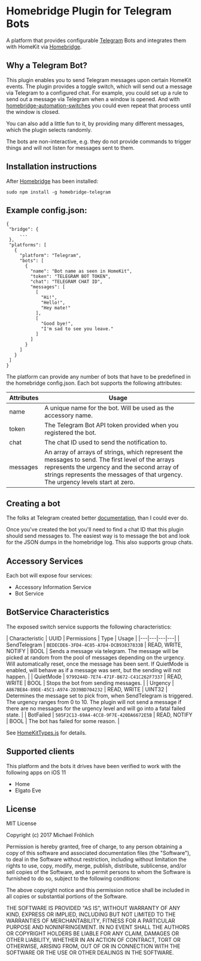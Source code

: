 
# Homebridge Plugin for Telegram Bots

A platform that provides configurable [Telegram](https://telegram.org) Bots and integrates
them with HomeKit via [Homebridge](https://github.com/nfarina/homebridge).

## Why a Telegram Bot?

This plugin enables you to send Telegram messages upon certain HomeKit events. The plugin provides
a toggle switch, which will send out a message via Telegram to a configured chat. For example, you
could set up a rule to send out a message via Telegram when a window is opened. And with [homebridge-automation-switches](https://github.com/grover/homebridge-automation-switches) you could even repeat that process until the window is closed.

You can also add a little fun to it, by providing many different messages, which the plugin selects
randomly.

The bots are non-interactive, e.g. they do not provide commands to trigger things and will
not listen for messages sent to them.

## Installation instructions

After [Homebridge](https://github.com/nfarina/homebridge) has been installed:

 ```sudo npm install -g homebridge-telegram```

## Example config.json:

 ```
{
  "bridge": {
      ...
  },
  "platforms": [
    {
      "platform": "Telegram",
      "bots": [
        {
          "name": "Bot name as seen in HomeKit",
          "token": "TELEGRAM BOT TOKEN",
          "chat": "TELEGRAM CHAT ID",
          "messages": [
            [
              "Hi!",
              "Hello!",
              "Hey mate!"
            ],
            [
              "Good bye!",
              "I'm sad to see you leave."
            ]
          ]
        }
      ]
    }
  ]
}
```

The platform can provide any number of bots that have to be predefined in the homebridge config.json. Each bot supports the following attributes:

| Attributes | Usage |
|------------|-------|
| name | A unique name for the bot. Will be used as the accessory name. |
| token | The Telegram Bot API token provided when you registered the bot. |
| chat | The chat ID used to send the notification to. |
| messages | An array of arrays of strings, which represent the messages to send. The first level of the arrays represents the urgency and the second array of strings represents the messages of that urgency. The urgency levels start at zero. |

## Creating a bot

The folks at Telegram created better [documentation](https://core.telegram.org/bots#6-botfather), than I could ever do.

Once you've created the bot you'll need to find a chat ID that this plugin should send messages to. The easiest
way is to message the bot and look for the JSON dumps in the homebridge log. This also supports group chats.

## Accessory Services

Each bot will expose four services:

* Accessory Information Service
* Bot Service

## BotService Characteristics

The exposed switch service supports the following characteristics:

| Characteristic | UUID | Permissions | Type | Usage |
|---|---|---|---|
| SendTelegram | `BEDECDE6-3FD4-4C85-A7D4-DCB93837833B` | READ, WRITE, NOTIFY | BOOL | Sends a message via telegram. The message will be picked at random from the pool of messages depending on the urgency. Will automatically reset, once the message has been sent. If QuietMode is enabled, will behave as if a message was sent, but the sending will not happen. |
| QuietMode | `9799244D-7E74-471F-B672-C41C262F7337` | READ, WRITE | BOOL | Stops the bot from sending messages. |
| Urgency | `A867BE84-89DE-45C1-A974-2D39BD704232` | READ, WRITE | UINT32 | Determines the message set to pick from, when SendTelegram is triggered. The urgency ranges from 0 to 10. The plugin will not send a message if there are no messages for the urgency level and will go into a fatal failed state. |
| BotFailed | `505F2C13-69A4-4CC8-9F7E-420DA6672E5B` | READ, NOTIFY | BOOL | The bot has failed for some reason. |

See [HomeKitTypes.js](src/HomeKitTypes.js) for details.

## Supported clients

This platform and the bots it drives have been verified to work with the following apps on iOS 11

* Home
* Elgato Eve

## License

MIT License

Copyright (c) 2017 Michael Fröhlich

Permission is hereby granted, free of charge, to any person obtaining a copy
of this software and associated documentation files (the "Software"), to deal
in the Software without restriction, including without limitation the rights
to use, copy, modify, merge, publish, distribute, sublicense, and/or sell
copies of the Software, and to permit persons to whom the Software is
furnished to do so, subject to the following conditions:

The above copyright notice and this permission notice shall be included in all
copies or substantial portions of the Software.

THE SOFTWARE IS PROVIDED "AS IS", WITHOUT WARRANTY OF ANY KIND, EXPRESS OR
IMPLIED, INCLUDING BUT NOT LIMITED TO THE WARRANTIES OF MERCHANTABILITY,
FITNESS FOR A PARTICULAR PURPOSE AND NONINFRINGEMENT. IN NO EVENT SHALL THE
AUTHORS OR COPYRIGHT HOLDERS BE LIABLE FOR ANY CLAIM, DAMAGES OR OTHER
LIABILITY, WHETHER IN AN ACTION OF CONTRACT, TORT OR OTHERWISE, ARISING FROM,
OUT OF OR IN CONNECTION WITH THE SOFTWARE OR THE USE OR OTHER DEALINGS IN THE
SOFTWARE.